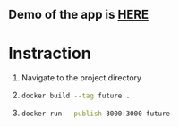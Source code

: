 ## **Demo of the app is [HERE](https://books-api-ab5f6.web.app/)**

# Instraction

1. Navigate to the project directory

2. ```bash
   docker build --tag future .
   ```
3. ```bash
   docker run --publish 3000:3000 future
   ```
